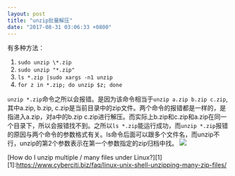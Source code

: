 ```yaml
---
layout: post
title: "unzip批量解压"
date: "2017-08-31 03:06:33 +0800"
---
```


有多种方法：

1. ```sudo unzip \*.zip```
2. ```sudo unzip "*.zip"```
3. ```ls *.zip |sudo xargs -n1 unzip```
4. ```for z in *.zip; do unzip $z; done```

```unzip *.zip```命令之所以会报错。是因为该命令相当于```unzip a.zip b.zip c.zip```, 其中a.zip, b.zip, c.zip是当前目录中的zip文件。两个命令的报错都是一样的，是指进入a.zip，对a中的b.zip c.zip进行解压。而实际上b.zip和c.zip和a.zip在同一个目录下，所以会报错找不到。之所以```ls *.zip```能运行成功，而```unzip *.zip```报错的原因与两个命令的参数格式有关。ls命令后面可以跟多个文件名，而unzip不行，unzip的第2个参数表示在第一个参数指定的zip归档中找。
![](/assets/unzip_man.png)

[How do I unzip multiple / many files under Linux?][1]
[1]:https://www.cyberciti.biz/faq/linux-unix-shell-unzipping-many-zip-files/

